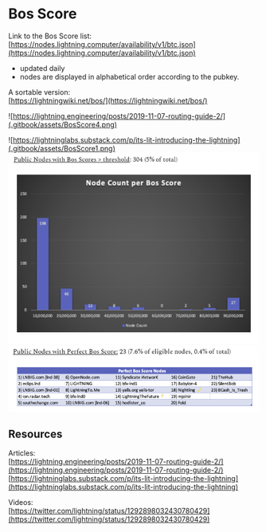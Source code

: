 # Bos Score

Link to the Bos Score list:  
[https://nodes.lightning.computer/availability/v1/btc.json](https://nodes.lightning.computer/availability/v1/btc.json)

* updated daily
* nodes are displayed in alphabetical order according to the pubkey.

A sortable version:  
[https://lightningwiki.net/bos/](https://lightningwiki.net/bos/)

![https://lightning.engineering/posts/2019-11-07-routing-guide-2/](.gitbook/assets/BosScore4.png)

![https://lightninglabs.substack.com/p/its-lit-introducing-the-lightning](.gitbook/assets/BosScore1.png)  
![https://lightninglabs.substack.com/p/its-lit-introducing-the-lightning ](.gitbook/assets/BosScore2.png)  
![https://lightninglabs.substack.com/p/its-lit-introducing-the-lightning ](.gitbook/assets/BosScore3.png)

## Resources

Articles:  
[https://lightning.engineering/posts/2019-11-07-routing-guide-2/](https://lightning.engineering/posts/2019-11-07-routing-guide-2/)  
[https://lightninglabs.substack.com/p/its-lit-introducing-the-lightning](https://lightninglabs.substack.com/p/its-lit-introducing-the-lightning)

Videos:  
[https://twitter.com/lightning/status/1292898032430780429](https://twitter.com/lightning/status/1292898032430780429)

